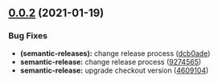 ## [0.0.2](https://github.com/usezephyr/vue-zephyr/compare/v0.0.1...v0.0.2) (2021-01-19)


### Bug Fixes

* **(semantic-releases):** change release process ([dcb0ade](https://github.com/usezephyr/vue-zephyr/commit/dcb0ade1c5b852105cfb172ab144baeaaa1387de))
* **semantic-release:** change release process ([9274565](https://github.com/usezephyr/vue-zephyr/commit/9274565c7fecbeb3d71882553b813665d0bdb6c2))
* **semantic-release:** upgrade checkout version ([4609104](https://github.com/usezephyr/vue-zephyr/commit/460910476bb1a842d8751d47b623eb7606bd3137))

